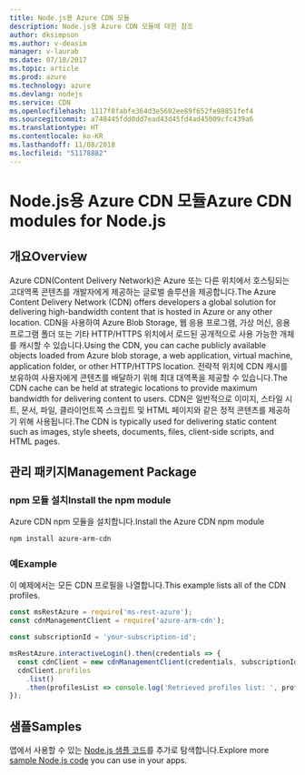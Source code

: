 ```yaml
---
title: Node.js용 Azure CDN 모듈
description: Node.js용 Azure CDN 모듈에 대한 참조
author: dksimpson
ms.author: v-deasim
manager: v-laurab
ms.date: 07/18/2017
ms.topic: article
ms.prod: azure
ms.technology: azure
ms.devlang: nodejs
ms.service: CDN
ms.openlocfilehash: 1117f8fabfe364d3e5602ee89f652fe98851fef4
ms.sourcegitcommit: a748445fdd0dd7ead43d45fd4ad45009cfc439a6
ms.translationtype: HT
ms.contentlocale: ko-KR
ms.lasthandoff: 11/08/2018
ms.locfileid: "51178882"
---
```

# <a name="azure-cdn-modules-for-nodejs"></a><span data-ttu-id="5e2e8-103">Node.js용 Azure CDN 모듈</span><span class="sxs-lookup"><span data-stu-id="5e2e8-103">Azure CDN modules for Node.js</span></span>

## <a name="overview"></a><span data-ttu-id="5e2e8-104">개요</span><span class="sxs-lookup"><span data-stu-id="5e2e8-104">Overview</span></span>

<span data-ttu-id="5e2e8-105">Azure CDN(Content Delivery Network)은 Azure 또는 다른 위치에서 호스팅되는 고대역폭 콘텐츠를 개발자에게 제공하는 글로벌 솔루션을 제공합니다.</span><span class="sxs-lookup"><span data-stu-id="5e2e8-105">The Azure Content Delivery Network (CDN) offers developers a global solution for delivering high-bandwidth content that is hosted in Azure or any other location.</span></span> <span data-ttu-id="5e2e8-106">CDN을 사용하여 Azure Blob Storage, 웹 응용 프로그램, 가상 머신, 응용 프로그램 폴더 또는 기타 HTTP/HTTPS 위치에서 로드된 공개적으로 사용 가능한 개체를 캐시할 수 있습니다.</span><span class="sxs-lookup"><span data-stu-id="5e2e8-106">Using the CDN, you can cache publicly available objects loaded from Azure blob storage, a web application, virtual machine, application folder, or other HTTP/HTTPS location.</span></span> <span data-ttu-id="5e2e8-107">전략적 위치에 CDN 캐시를 보유하여 사용자에게 콘텐츠를 배달하기 위해 최대 대역폭을 제공할 수 있습니다.</span><span class="sxs-lookup"><span data-stu-id="5e2e8-107">The CDN cache can be held at strategic locations to provide maximum bandwidth for delivering content to users.</span></span> <span data-ttu-id="5e2e8-108">CDN은 일반적으로 이미지, 스타일 시트, 문서, 파일, 클라이언트쪽 스크립트 및 HTML 페이지와 같은 정적 콘텐츠를 제공하기 위해 사용됩니다.</span><span class="sxs-lookup"><span data-stu-id="5e2e8-108">The CDN is typically used for delivering static content such as images, style sheets, documents, files, client-side scripts, and HTML pages.</span></span>

## <a name="management-package"></a><span data-ttu-id="5e2e8-109">관리 패키지</span><span class="sxs-lookup"><span data-stu-id="5e2e8-109">Management Package</span></span>

### <a name="install-the-npm-module"></a><span data-ttu-id="5e2e8-110">npm 모듈 설치</span><span class="sxs-lookup"><span data-stu-id="5e2e8-110">Install the npm module</span></span>

<span data-ttu-id="5e2e8-111">Azure CDN npm 모듈을 설치합니다.</span><span class="sxs-lookup"><span data-stu-id="5e2e8-111">Install the Azure CDN npm module</span></span>

```bash
npm install azure-arm-cdn
```

### <a name="example"></a><span data-ttu-id="5e2e8-112">예</span><span class="sxs-lookup"><span data-stu-id="5e2e8-112">Example</span></span>

<span data-ttu-id="5e2e8-113">이 예제에서는 모든 CDN 프로필을 나열합니다.</span><span class="sxs-lookup"><span data-stu-id="5e2e8-113">This example lists all of the CDN profiles.</span></span>

```javascript
const msRestAzure = require('ms-rest-azure');
const cdnManagementClient = require('azure-arm-cdn');

const subscriptionId = 'your-subscription-id';

msRestAzure.interactiveLogin().then(credentials => {
  const cdnClient = new cdnManagementClient(credentials, subscriptionId);
  cdnClient.profiles
    .list()
    .then(profilesList => console.log('Retrieved profiles list: ', profilesList));
});
```

## <a name="samples"></a><span data-ttu-id="5e2e8-114">샘플</span><span class="sxs-lookup"><span data-stu-id="5e2e8-114">Samples</span></span>

<span data-ttu-id="5e2e8-115">앱에서 사용할 수 있는 [Node.js 샘플 코드](https://azure.microsoft.com/resources/samples/?platform=nodejs)를 추가로 탐색합니다.</span><span class="sxs-lookup"><span data-stu-id="5e2e8-115">Explore more [sample Node.js code](https://azure.microsoft.com/resources/samples/?platform=nodejs) you can use in your apps.</span></span>
